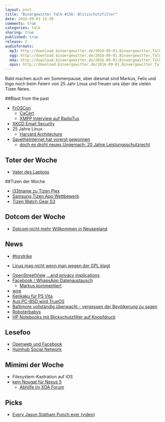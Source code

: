 ```yaml
---
layout: post
title: "Binärgewitter Talk #156: Blitzschutzfilter"
date: 2016-09-03 12:30
comments: true
categories: talk
sharing: true
published: true
release: 2
audioformats:
  mp3: http://download.binaergewitter.de/2016-09-01.Binaergewitter.Talk.156.mp3
  ogg: http://download.binaergewitter.de/2016-09-01.Binaergewitter.Talk.156.ogg
  m4a: http://download.binaergewitter.de/2016-09-01.Binaergewitter.Talk.156.m4a
  opus: http://download.binaergewitter.de/2016-09-01.Binaergewitter.Talk.156.opus
---
```

Bald machen auch wir Sommerpause, aber diesmal sind Markus, Felix und Ingo noch beim Feiern von 25 Jahr Linux und freuen uns über die vielen Tizen News.

##Blast from the past
- [FrOSCon](https://www.froscon.de/)
    * [CaCert](http://blog.cacert.org/2016/08/cacert-froscon-11/)
    * [XMPP Interview auf RadioTux](https://www.radiotux.de/index.php?/archives/8018-RadioTux-Sendung-August-2016.html)
- [XKCD Email Security](https://xkcd.com/1181/)
- 25 Jahre Linux
    * [Harvard Architecture](https://en.wikipedia.org/wiki/Harvard_architecture)
- [SavetheInternet hat vorerst gewonnen](https://netzpolitik.org/2016/einsetzen-lohnt-sich-netzneutralitaet-in-der-eu-gesichert-ueberholspuren-werden-verboten/)
    * [doch es droht neues Ungemach: 20 Jahre Leistungsschutzrecht](http://www.heise.de/newsticker/meldung/Neuer-Leak-EU-Kommission-plant-20-jaehriges-Leistungsschutzrecht-3310916.html)

## Toter der Woche
- [Vater des Laptops](https://hardware.slashdot.org/story/16/08/28/0456251/rip-john-ellenby-godfather-of-the-modern-laptop)

##Tizen der Woche
- [l33tname zu Tizen Plex](http://twitter.com/l33tname/status/769923455403843584)
- [Samsung Tizen App Wettbewerb](http://www.pro-linux.de/news/1/23895/samsung-startet-app-wettbewerb-f%C3%BCr-tizen.html)
- [Tizen Watch Gear S3](http://www.heise.de/newsticker/meldung/Neue-Samsung-Smartwatches-Gear-S3-frontier-und-Gear-S3-classic-mit-Tizen-3308118.html)

## Dotcom der Woche
- [Dotcom nicht mehr Willkommen in Neuseeland](http://www.heise.de/newsticker/meldung/Kim-Dotcom-droht-Ende-der-Gastfreundschaft-in-Neuseeland-3306285.html)

## News

* [\#torstrike](https://twitter.com/hashtag/torstrike)
- [Linus mag nicht wenn man wegen der GPL klagt](http://www.pro-linux.de/news/1/23904/torvalds-und-kroah-hartman-gegen-gpl-prozesse.html)
* [OpenStreetView](https://www.openstreetmap.org/user/mvexel/diary/39274) [...and privacy implications](https://karp.id.au/a/2016/08/23/privacy-implications-for-openstreetview/)
* [Facebook / WhapsApp Datenaustausch](http://www.heise.de/newsticker/meldung/WhatsApp-und-Facebook-werden-verzahnt-ein-wenig-3305057.html)
  - [Markus kommentiert](https://www.mynethome.de/2016/08/26/facebook-verwertet-whatsapp-daten-zeit-umzusatteln/)
* [wire](http://wire.com)
* [Kenkaku für PS Vita](https://blog.xyz.is/2016/webkit-360.html)
* [Aus PC-BSD wird TrueOS](http://www.pro-linux.de/news/1/23920/pc-bsd-wird-zu-trueos.html)
* [Baltimore vollständig überwacht - vergessen der Bevölkerung zu sagen](https://www.bloomberg.com/features/2016-baltimore-secret-surveillance/)
* [Roboterbabys](http://www.heise.de/newsticker/meldung/Roboterbabys-Hersteller-kritisiert-Studie-zu-Teenager-Schwangerschaften-3310886.html)
* [HP Notebooks mit Blickschutzfilter auf Knopfdruck](http://www.heise.de/newsticker/meldung/Neue-HP-Notebooks-Blickschutzfilter-per-Knopfdruck-3304834.html)

## Lesefoo
- [Openweb und Facebook](https://www.theguardian.com/commentisfree/2016/aug/28/tim-berners-lee-open-web-mark-zuckerberg-facebook)
- [Humhub Social Network](https://www.humhub.org/de)

## Mimimi der Woche
* Filesystem-Kastration auf iOS
* [kein Nougat für Nexus 5](http://arstechnica.com/gadgets/2016/08/android-nougat-drops-support-for-nexus-5-and-2013-nexus-7/)
    * [Abhilfe im XDA Forum](http://www.giga.de/hardware/nexus-5/news/nexus-5-und-nexus-7-2013-android-7.0-nougat-ist-da-mit-einem-haken/)

## Picks
- [Every Jason Statham Punch ever (video)](https://www.youtube.com/watch?v=6anGt4u2Aq0)

